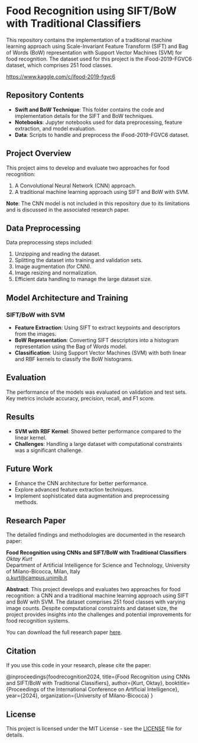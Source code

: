 # Food Recognition using SIFT/BoW with Traditional Classifiers

This repository contains the implementation of a traditional machine learning approach using Scale-Invariant Feature Transform (SIFT) and Bag of Words (BoW) representation with Support Vector Machines (SVM) for food recognition. The dataset used for this project is the iFood-2019-FGVC6 dataset, which comprises 251 food classes.

https://www.kaggle.com/c/ifood-2019-fgvc6

## Repository Contents

- **Swift and BoW Technique**: This folder contains the code and implementation details for the SIFT and BoW techniques.
- **Notebooks**: Jupyter notebooks used for data preprocessing, feature extraction, and model evaluation.
- **Data**: Scripts to handle and preprocess the iFood-2019-FGVC6 dataset.

## Project Overview

This project aims to develop and evaluate two approaches for food recognition:
1. A Convolutional Neural Network (CNN) approach.
2. A traditional machine learning approach using SIFT and BoW with SVM.

**Note**: The CNN model is not included in this repository due to its limitations and is discussed in the associated research paper.

## Data Preprocessing

Data preprocessing steps included:
1. Unzipping and reading the dataset.
2. Splitting the dataset into training and validation sets.
3. Image augmentation (for CNN).
4. Image resizing and normalization.
5. Efficient data handling to manage the large dataset size.

## Model Architecture and Training

### SIFT/BoW with SVM

- **Feature Extraction**: Using SIFT to extract keypoints and descriptors from the images.
- **BoW Representation**: Converting SIFT descriptors into a histogram representation using the Bag of Words model.
- **Classification**: Using Support Vector Machines (SVM) with both linear and RBF kernels to classify the BoW histograms.

## Evaluation

The performance of the models was evaluated on validation and test sets. Key metrics include accuracy, precision, recall, and F1 score.

## Results

- **SVM with RBF Kernel**: Showed better performance compared to the linear kernel.
- **Challenges**: Handling a large dataset with computational constraints was a significant challenge.

## Future Work

- Enhance the CNN architecture for better performance.
- Explore advanced feature extraction techniques.
- Implement sophisticated data augmentation and preprocessing methods.

## Research Paper

The detailed findings and methodologies are documented in the research paper:

**Food Recognition using CNNs and SIFT/BoW with Traditional Classifiers**  
_Oktay Kurt_  
Department of Artificial Intelligence for Science and Technology, University of Milano-Bicocca, Milan, Italy  
o.kurt@campus.unimib.it

**Abstract**: This project develops and evaluates two approaches for food recognition: a CNN and a traditional machine learning approach using SIFT and BoW with SVM. The dataset comprises 251 food classes with varying image counts. Despite computational constraints and dataset size, the project provides insights into the challenges and potential improvements for food recognition systems.

You can download the full research paper [here](https://github.com/oktaykurt/Food-Recognition-using-SIFT-BoW-with-Traditional-Classifiers/blob/main/Food%20Recognition%20using%20CNNs%20and%20SIFT%3ABoW%20with%20Traditional%20Classifiers.pdf).

## Citation

If you use this code in your research, please cite the paper:

@inproceedings{foodrecognition2024,
title={Food Recognition using CNNs and SIFT/BoW with Traditional Classifiers},
author={Kurt, Oktay},
booktitle={Proceedings of the International Conference on Artificial Intelligence},
year={2024},
organization={University of Milano-Bicocca}
}

## License

This project is licensed under the MIT License - see the [LICENSE](LICENSE) file for details.
